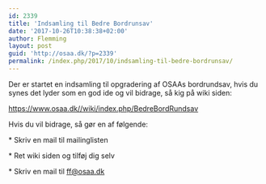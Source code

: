 ```yaml
---
id: 2339
title: 'Indsamling til Bedre Bordrunsav'
date: '2017-10-26T10:38:38+02:00'
author: Flemming
layout: post
guid: 'http://osaa.dk/?p=2339'
permalink: /index.php/2017/10/indsamling-til-bedre-bordrunsav/
---
```


Der er startet en indsamling til opgradering af OSAAs bordrundsav, hvis du synes det lyder som en god ide og vil bidrage, så kig på wiki siden:

<https://www.osaa.dk//wiki/index.php/BedreBordRundsav>

Hvis du vil bidrage, så gør en af følgende:

\* Skriv en mail til mailinglisten

\* Ret wiki siden og tilføj dig selv

\* Skriv en mail til ff@osaa.dk